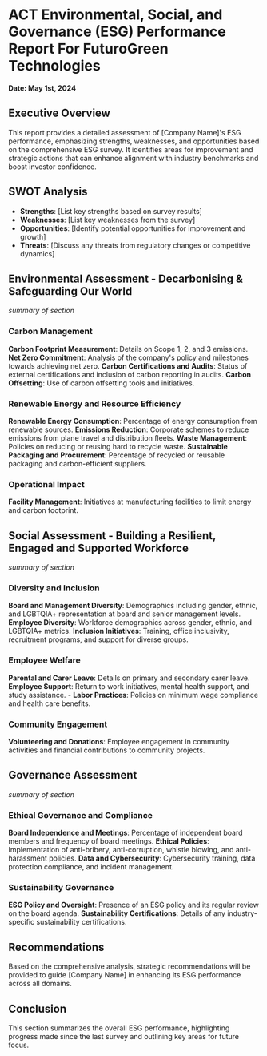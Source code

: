 
# **ACT Environmental, Social, and Governance (ESG) Performance Report For FuturoGreen Technologies**

**Date: May 1st, 2024**

## **Executive Overview**
This report provides a detailed assessment of [Company Name]'s ESG performance, emphasizing strengths, weaknesses, and opportunities based on the comprehensive ESG survey. It identifies areas for improvement and strategic actions that can enhance alignment with industry benchmarks and boost investor confidence.

## **SWOT Analysis**

-   **Strengths**: [List key strengths based on survey results]
-   **Weaknesses**: [List key weaknesses from the survey]
-   **Opportunities**: [Identify potential opportunities for improvement and growth]
-   **Threats**: [Discuss any threats from regulatory changes or competitive dynamics]

## **Environmental Assessment - Decarbonising & Safeguarding Our World**

*summary of section*

### **Carbon Management**
**Carbon Footprint Measurement**: Details on Scope 1, 2, and 3 emissions.
**Net Zero Commitment**: Analysis of the company's policy and milestones towards achieving net zero.
 **Carbon Certifications and Audits**: Status of external certifications and inclusion of carbon reporting in audits.
 **Carbon Offsetting**: Use of carbon offsetting tools and initiatives.

###  **Renewable Energy and Resource Efficiency**
    
**Renewable Energy Consumption**: Percentage of energy consumption from renewable sources.
 **Emissions Reduction**: Corporate schemes to reduce emissions from plane travel and distribution fleets.
**Waste Management**: Policies on reducing or reusing hard to recycle waste.
**Sustainable Packaging and Procurement**: Percentage of recycled or reusable packaging and carbon-efficient suppliers.

### Operational Impact
**Facility Management**: Initiatives at manufacturing facilities to limit energy and carbon footprint.

## **Social Assessment - Building a Resilient, Engaged and Supported Workforce**

*summary of section*

###  **Diversity and Inclusion**
 **Board and Management Diversity**: Demographics including gender, ethnic, and LGBTQIA+ representation at board and senior management levels.
   **Employee Diversity**: Workforce demographics across gender, ethnic, and LGBTQIA+ metrics.
   **Inclusion Initiatives**: Training, office inclusivity, recruitment programs, and support for diverse groups.
  
 ### **Employee Welfare**
 **Parental and Carer Leave**: Details on primary and secondary carer leave. **Employee Support**: Return to work initiatives, mental health support, and study assistance.
    -   **Labor Practices**: Policies on minimum wage compliance and health care benefits.

### **Community Engagement**
 **Volunteering and Donations**: Employee engagement in community activities and financial contributions to community projects.

## **Governance Assessment**

*summary of section*

###  **Ethical Governance and Compliance**
    
 **Board Independence and Meetings**: Percentage of independent board members and frequency of board meetings.
 **Ethical Policies**: Implementation of anti-bribery, anti-corruption, whistle blowing, and anti-harassment policies.
      **Data and Cybersecurity**: Cybersecurity training, data protection compliance, and incident management.
### **Sustainability Governance**
**ESG Policy and Oversight**: Presence of an ESG policy and its regular review on the board agenda.
**Sustainability Certifications**: Details of any industry-specific sustainability certifications.

## **Recommendations**

Based on the comprehensive analysis, strategic recommendations will be provided to guide [Company Name] in enhancing its ESG performance across all domains.

## **Conclusion**

This section summarizes the overall ESG performance, highlighting progress made since the last survey and outlining key areas for future focus.
<!--stackedit_data:
eyJoaXN0b3J5IjpbMzQ2NzcxMDg4XX0=
-->